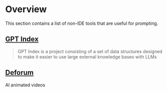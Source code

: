 # Overview

This section contains a list of non-IDE tools that are useful for prompting.

## [GPT Index](https://gpt-index.readthedocs.io/en/latest/)

> GPT Index is a project consisting of a set of data structures designed to make it easier to use large external knowledge bases with LLMs

## [Deforum](https://github.com/HelixNGC7293/DeforumStableDiffusionLocal)

AI animated videos